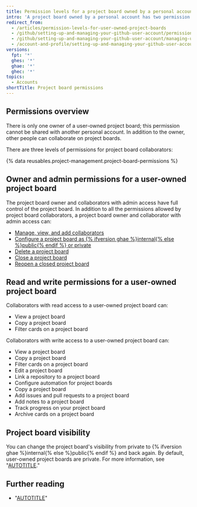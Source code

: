 ```yaml
---
title: Permission levels for a project board owned by a personal account
intro: 'A project board owned by a personal account has two permission levels: the project board owner and collaborators.'
redirect_from:
  - /articles/permission-levels-for-user-owned-project-boards
  - /github/setting-up-and-managing-your-github-user-account/permission-levels-for-user-owned-project-boards
  - /github/setting-up-and-managing-your-github-user-account/managing-user-account-settings/permission-levels-for-user-owned-project-boards
  - /account-and-profile/setting-up-and-managing-your-github-user-account/managing-user-account-settings/permission-levels-for-user-owned-project-boards
versions:
  fpt: '*'
  ghes: '*'
  ghae: '*'
  ghec: '*'
topics:
  - Accounts
shortTitle: Project board permissions
---
```

## Permissions overview

There is only one owner of a user-owned project board; this permission cannot be shared with another personal account. In addition to the owner, other people can collaborate on project boards.

There are three levels of permissions for project board collaborators:

{% data reusables.project-management.project-board-permissions %}

## Owner and admin permissions for a user-owned project board

The project board owner and collaborators with admin access have full control of the project board. In addition to all the permissions allowed by project board collaborators, a project board owner and collaborator with admin access can:

- [Manage, view, and add collaborators](/account-and-profile/setting-up-and-managing-your-personal-account-on-github/managing-personal-account-settings/managing-access-to-your-personal-accounts-project-boards)
- [Configure a project board as {% ifversion ghae %}internal{% else %}public{% endif %} or private](/issues/organizing-your-work-with-project-boards/managing-project-boards/changing-project-board-visibility)
- [Delete a project board](/issues/organizing-your-work-with-project-boards/managing-project-boards/deleting-a-project-board)
- [Close a project board](/issues/organizing-your-work-with-project-boards/managing-project-boards/closing-a-project-board)
- [Reopen a closed project board](/issues/organizing-your-work-with-project-boards/managing-project-boards/reopening-a-closed-project-board)

## Read and write permissions for a user-owned project board

Collaborators with read access to a user-owned project board can:

- View a project board
- Copy a project board
- Filter cards on a project board

Collaborators with write access to a user-owned project board can:

- View a project board
- Copy a project board
- Filter cards on a project board
- Edit a project board
- Link a repository to a project board
- Configure automation for project boards
- Copy a project board
- Add issues and pull requests to a project board
- Add notes to a project board
- Track progress on your project board
- Archive cards on a project board

## Project board visibility

You can change the project board's visibility from private to {% ifversion ghae %}internal{% else %}public{% endif %} and back again. By default, user-owned project boards are private. For more information, see "[AUTOTITLE](/issues/organizing-your-work-with-project-boards/managing-project-boards/changing-project-board-visibility)."

## Further reading

- "[AUTOTITLE](/account-and-profile/setting-up-and-managing-your-personal-account-on-github/managing-personal-account-settings/managing-access-to-your-personal-accounts-project-boards)"
